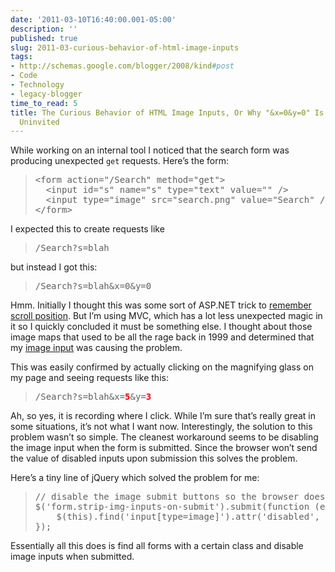 ```yaml
---
date: '2011-03-10T16:40:00.001-05:00'
description: ''
published: true
slug: 2011-03-curious-behavior-of-html-image-inputs
tags:
- http://schemas.google.com/blogger/2008/kind#post
- Code
- Technology
- legacy-blogger
time_to_read: 5
title: The Curious Behavior of HTML Image Inputs, Or Why "&x=0&y=0" Is Showing Up
  Uninvited
---
```


<p>While working on an internal tool I noticed that the search form was producing unexpected <code>get</code> requests. Here’s the form:</p>
<blockquote>   <pre class="csharpcode"><span class="kwrd">&lt;</span><span class="html">form</span> <span class="attr">action</span><span class="kwrd">=&quot;/Search&quot;</span> <span class="attr">method</span><span class="kwrd">=&quot;get&quot;</span><span class="kwrd">&gt;</span>
  <span class="kwrd">&lt;</span><span class="html">input</span> <span class="attr">id</span><span class="kwrd">=&quot;s&quot;</span> <span class="attr">name</span><span class="kwrd">=&quot;s&quot;</span> <span class="attr">type</span><span class="kwrd">=&quot;text&quot;</span> <span class="attr">value</span><span class="kwrd">=&quot;&quot;</span> <span class="kwrd">/&gt;</span>
  <span class="kwrd">&lt;</span><span class="html">input</span> <span class="attr">type</span><span class="kwrd">=&quot;image&quot;</span> <span class="attr">src</span><span class="kwrd">=&quot;search.png&quot;</span> <span class="attr">value</span><span class="kwrd">=&quot;Search&quot;</span> <span class="kwrd">/&gt;</span>
<span class="kwrd">&lt;/</span><span class="html">form</span><span class="kwrd">&gt;</span></pre>
</blockquote>

<p>I expected this to create requests like </p>

<blockquote>
  <pre class="csharpcode">/Search?s=blah</pre>
</blockquote>

<p>but instead I got this:</p>

<blockquote>
  <pre class="csharpcode">/Search?s=blah&amp;x=0&amp;y=0</pre>
</blockquote>

<p>Hmm. Initially I thought this was some sort of ASP.NET trick to <a href="http://weblogs.asp.net/hosamkamel/archive/2007/09/07/maintain-scroll-position-after-postbacks-in-asp-net-2-0.aspx">remember scroll position</a>. But I’m using MVC, which has a lot less unexpected magic in it so I quickly concluded it must be something else. I thought about those image maps that used to be all the rage back in 1999 and determined that my <a href="http://www.whatwg.org/specs/web-apps/current-work/multipage/number-state.html#concept-input-type-image-coordinate">image input</a> was causing the problem.</p>

<p>This was easily confirmed by actually clicking on the magnifying glass on my page and seeing requests like this:</p>

<blockquote>
  <pre class="csharpcode">/Search?s=blah&amp;x=<strong><font color="#ff0000">5</font></strong>&amp;y=<strong><font color="#ff0000">3</font></strong></pre>
</blockquote>

<p>Ah, so yes, it is recording where I click. While I’m sure that’s really great in some situations, it’s not what I want now. Interestingly, the solution to this problem wasn’t so simple. The cleanest workaround seems to be disabling the image input when the form is submitted. Since the browser won’t send the value of disabled inputs upon submission this solves the problem.</p>

<p>Here’s a tiny line of jQuery which solved the problem for me:</p>

<blockquote>
  <pre class="csharpcode"><span class="rem">// disable the image submit buttons so the browser doesn't add &amp;x=&amp;y= to the qs</span>
$(<span class="str">'form.strip-img-inputs-on-submit'</span>).submit(<span class="kwrd">function</span> (e) {
    $(<span class="kwrd">this</span>).find(<span class="str">'input[type=image]'</span>).attr(<span class="str">'disabled'</span>, <span class="kwrd">true</span>);
});</pre>
</blockquote>

<p>Essentially all this does is find all forms with a certain class and disable image inputs when submitted.</p>